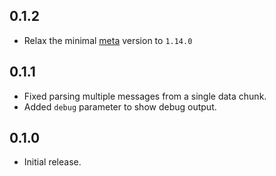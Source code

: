 ## 0.1.2

* Relax the minimal [meta](https://pub.dev/packages/meta) version to `1.14.0`

## 0.1.1

* Fixed parsing multiple messages from a single data chunk.
* Added `debug` parameter to show debug output.

## 0.1.0

* Initial release.
